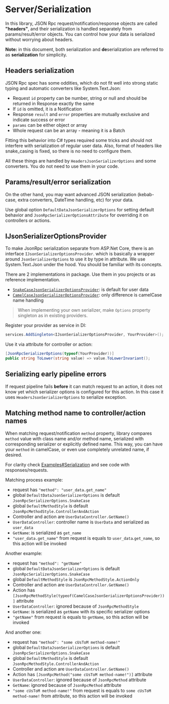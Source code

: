 # Server/Serialization

In this library, JSON Rpc request/notification/response objects are called **"headers"**, and their serialization is
handled separately from params/result/error objects. You can control how your data is serialized without worrying about headers.

**Note:** in this document, both serialization and **de**serialization are referred to as **serialization** for simplicity.

## Headers serialization

JSON Rpc spec has some oddities, which do not fit well into strong static typing and automatic converters like System.Text.Json:

* Request `id` property can be number, string or null and should be returned in Response exactly the same 
* If `id` is omitted, it is a Notification
* Response `result` and `error` properties are mutually exclusive and indicate success or error
* `params` can be either object or array
* Whole request can be an array - meaning it is a Batch

Fitting this behavior into C# types required some tricks and should not interfere with serialization of regular user data.
Also, format of headers like snake_casing is fixed, so there is no need to configure them.

All these things are handled by `HeadersJsonSerializerOptions` and some converters. You do not need to use them in your code.

## Params/result/error serialization

On the other hand, you may want advanced JSON serialization (kebab-case, extra converters, DateTime handling, etc) for your data.

Use global option `DefaultDataJsonSerializerOptions` for setting default behavior and `JsonRpcSerializerOptionsAttribute` for overriding it on controllers or actions.

## IJsonSerializerOptionsProvider

To make JsonRpc serialization separate from ASP.Net Core, there is an interface `IJsonSerializerOptionsProvider`.
which is basically a wrapper around `JsonSerializerOptions` to use it by type in attribute.
We use System.Text.Json under the hood. You should be familiar with its concepts. 

There are 2 implementations in package. Use them in you projects or as reference implementation.

* [`SnakeCaseJsonSerializerOptionsProvider`](https://github.com/tochka-public/Tochka.JsonRpc/blob/master/src/Tochka.JsonRpc.Server/Serialization/SnakeCaseJsonSerializerOptionsProvider.cs): is default for user data
* [`CamelCaseJsonSerializerOptionsProvider`](https://github.com/tochka-public/Tochka.JsonRpc/blob/master/src/Tochka.JsonRpc.Server/Serialization/CamelCaseJsonSerializerOptionsProvider.cs): only difference is camelCase name handling

> When implementing your own serializer, make `Options` property singleton as in existing providers.

Register your provider as service in DI:

```cs
services.AddSingleton<IJsonSerializerOptionsProvider, YourProvider>();
```

Use it via attribute for controller or action:

```cs
[JsonRpcSerializerOptions(typeof(YourProvider))]
public string ToLower(string value) => value.ToLowerInvariant();
```


## Serializing early pipeline errors

If request pipeline fails **before** it can match request to an action, it does not know yet which serializer options is configured for this action.
In this case it uses `HeadersJsonSerializerOptions` to serialize exception.

## Matching method name to controller/action names

When matching request/notification `method` property,
library compares `method` value with class name and/or method name, serialized with corresponding serializer or explicitly defined name.
This way, you can have your `method` in camelCase, or even use completely unrelated name, if desired.

For clarity check [Examples#Serialization](examples?id=serialization) and see code with responses/requests.

Matching process example:

* request has `"method": "user_data.get_name"`
* global `DefaultDataJsonSerializerOptions` is default `JsonRpcSerializerOptions.SnakeCase`
* global `DefaultMethodStyle` is default `JsonRpcMethodStyle.ControllerAndAction`
* Controller and action are `UserDataController.GetName()`
* `UserDataController`: controller name is `UserData` and serialized as `user_data`
* `GetName`: is serialized as `get_name`
* `"user_data.get_name"` from request is equals to `user_data`.`get_name`, so this action will be invoked

Another example:

* request has `"method": "getName"`
* global `DefaultDataJsonSerializerOptions` is default `JsonRpcSerializerOptions.SnakeCase`
* global `DefaultMethodStyle` is `JsonRpcMethodStyle.ActionOnly`
* Controller and action are `UserDataController.GetName()`
* Action has `[JsonRpcMethodStyle(typeof(CamelCaseJsonSerializerOptionsProvider))]` attribute
* `UserDataController`: ignored because of `JsonRpcMethodStyle`
* `GetName`: is serialized as `getName` with its specific serializer options
* `"getName"` from request is equals to `getName`, so this action will be invoked

And another one:

* request has `"method": "some cUsToM method-name!"`
* global `DefaultDataJsonSerializerOptions` is default `JsonRpcSerializerOptions.SnakeCase`
* global `DefaultMethodStyle` is default `JsonRpcMethodStyle.ControllerAndAction`
* Controller and action are `UserDataController.GetName()`
* Action has `[JsonRpcMethod("some cUsToM method-name!")]` attribute
* `UserDataController`: ignored because of `JsonRpcMethod` attribute
* `GetName`: ignored because of `JsonRpcMethod` attribute
* `"some cUsToM method-name!"` from request is equals to `some cUsToM method-name!` from attribute, so this action will be invoked
